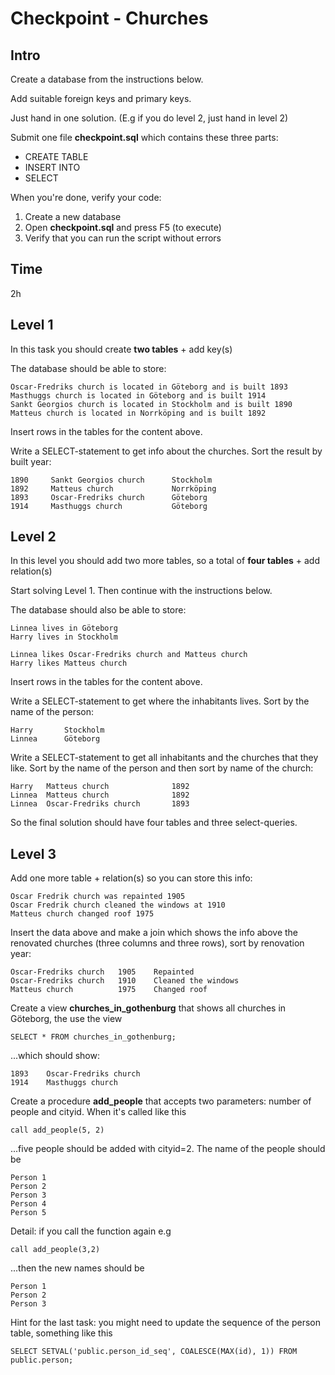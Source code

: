 
# Checkpoint - Churches

## Intro

Create a database from the instructions below.

Add suitable foreign keys and primary keys.

Just hand in one solution. (E.g if you do level 2, just hand in level 2)

Submit one file **checkpoint.sql** which contains these three parts:
- CREATE TABLE
- INSERT INTO 
- SELECT

When you're done, verify your code:
1) Create a new database
2) Open **checkpoint.sql** and press F5 (to execute)
3) Verify that you can run the script without errors

## Time

2h

## Level 1

In this task you should create **two tables** + add key(s)

The database should be able to store:

	Oscar-Fredriks church is located in Göteborg and is built 1893
	Masthuggs church is located in Göteborg and is built 1914
	Sankt Georgios church is located in Stockholm and is built 1890
	Matteus church is located in Norrköping and is built 1892

Insert rows in the tables for the content above.

Write a SELECT-statement to get info about the churches. Sort the result by built year:

	1890	 Sankt Georgios church 	 	Stockholm 
	1892	 Matteus church 	 		Norrköping 
	1893	 Oscar-Fredriks church 	 	Göteborg 
	1914	 Masthuggs church 	 		Göteborg 

## Level 2

In this level you should add two more tables, so a total of **four tables** + add relation(s)

Start solving Level 1. Then continue with the instructions below.

The database should also be able to store:

    Linnea lives in Göteborg
    Harry lives in Stockholm

	Linnea likes Oscar-Fredriks church and Matteus church
	Harry likes Matteus church

Insert rows in the tables for the content above.

Write a SELECT-statement to get where the inhabitants lives. Sort by the name of the person:

    Harry       Stockholm
    Linnea      Göteborg

Write a SELECT-statement to get all inhabitants and the churches that they like. Sort by the name of the person and then sort by name of the church:

	Harry	Matteus church              1892
	Linnea	Matteus church              1892
	Linnea	Oscar-Fredriks church       1893

So the final solution should have four tables and three select-queries.


## Level 3

Add one more table + relation(s) so you can store this info:

    Oscar Fredrik church was repainted 1905
    Oscar Fredrik church cleaned the windows at 1910
    Matteus church changed roof 1975

Insert the data above and make a join which shows the info above the renovated churches (three columns and three rows), sort by renovation year:

	Oscar-Fredriks church	1905	Repainted
	Oscar-Fredriks church	1910	Cleaned the windows
	Matteus church			1975	Changed roof

Create a view **churches_in_gothenburg** that shows all churches in Göteborg, the use the view

	SELECT * FROM churches_in_gothenburg;

...which should show:

	1893	Oscar-Fredriks church
	1914	Masthuggs church

Create a procedure **add_people** that accepts two parameters: number of people and cityid. When it's called like this

	call add_people(5, 2)

...five people should be added with cityid=2. The name of the people should be

	Person 1
	Person 2
	Person 3
	Person 4
	Person 5

Detail: if you call the function again e.g

	call add_people(3,2)

...then the new names should be

	Person 1
	Person 2
	Person 3
	
Hint for the last task: you might need to update the sequence of the person table, something like this

	SELECT SETVAL('public.person_id_seq', COALESCE(MAX(id), 1)) FROM public.person;
